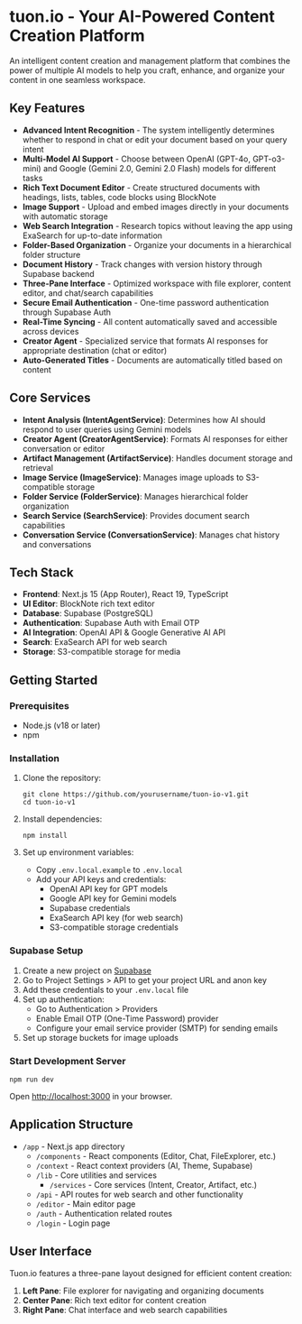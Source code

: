 # tuon.io - Your AI-Powered Content Creation Platform

An intelligent content creation and management platform that combines the power of multiple AI models to help you craft, enhance, and organize your content in one seamless workspace.

## Key Features

- **Advanced Intent Recognition** - The system intelligently determines whether to respond in chat or edit your document based on your query intent
- **Multi-Model AI Support** - Choose between OpenAI (GPT-4o, GPT-o3-mini) and Google (Gemini 2.0, Gemini 2.0 Flash) models for different tasks
- **Rich Text Document Editor** - Create structured documents with headings, lists, tables, code blocks using BlockNote
- **Image Support** - Upload and embed images directly in your documents with automatic storage
- **Web Search Integration** - Research topics without leaving the app using ExaSearch for up-to-date information
- **Folder-Based Organization** - Organize your documents in a hierarchical folder structure
- **Document History** - Track changes with version history through Supabase backend
- **Three-Pane Interface** - Optimized workspace with file explorer, content editor, and chat/search capabilities
- **Secure Email Authentication** - One-time password authentication through Supabase Auth
- **Real-Time Syncing** - All content automatically saved and accessible across devices
- **Creator Agent** - Specialized service that formats AI responses for appropriate destination (chat or editor)
- **Auto-Generated Titles** - Documents are automatically titled based on content

## Core Services

- **Intent Analysis (IntentAgentService)**: Determines how AI should respond to user queries using Gemini models
- **Creator Agent (CreatorAgentService)**: Formats AI responses for either conversation or editor
- **Artifact Management (ArtifactService)**: Handles document storage and retrieval
- **Image Service (ImageService)**: Manages image uploads to S3-compatible storage
- **Folder Service (FolderService)**: Manages hierarchical folder organization
- **Search Service (SearchService)**: Provides document search capabilities
- **Conversation Service (ConversationService)**: Manages chat history and conversations

## Tech Stack

- **Frontend**: Next.js 15 (App Router), React 19, TypeScript
- **UI Editor**: BlockNote rich text editor
- **Database**: Supabase (PostgreSQL)
- **Authentication**: Supabase Auth with Email OTP
- **AI Integration**: OpenAI API & Google Generative AI API
- **Search**: ExaSearch API for web search
- **Storage**: S3-compatible storage for media

## Getting Started

### Prerequisites

- Node.js (v18 or later)
- npm

### Installation

1. Clone the repository:
   ```
   git clone https://github.com/yourusername/tuon-io-v1.git
   cd tuon-io-v1
   ```

2. Install dependencies:
   ```
   npm install
   ```

3. Set up environment variables:
   - Copy `.env.local.example` to `.env.local`
   - Add your API keys and credentials:
     - OpenAI API key for GPT models
     - Google API key for Gemini models
     - Supabase credentials
     - ExaSearch API key (for web search)
     - S3-compatible storage credentials

### Supabase Setup

1. Create a new project on [Supabase](https://supabase.com)
2. Go to Project Settings > API to get your project URL and anon key
3. Add these credentials to your `.env.local` file
4. Set up authentication:
   - Go to Authentication > Providers
   - Enable Email OTP (One-Time Password) provider
   - Configure your email service provider (SMTP) for sending emails
5. Set up storage buckets for image uploads

### Start Development Server

```
npm run dev
```

Open [http://localhost:3000](http://localhost:3000) in your browser.

## Application Structure

- `/app` - Next.js app directory
  - `/components` - React components (Editor, Chat, FileExplorer, etc.)
  - `/context` - React context providers (AI, Theme, Supabase)
  - `/lib` - Core utilities and services
    - `/services` - Core services (Intent, Creator, Artifact, etc.)
  - `/api` - API routes for web search and other functionality
  - `/editor` - Main editor page
  - `/auth` - Authentication related routes
  - `/login` - Login page

## User Interface

Tuon.io features a three-pane layout designed for efficient content creation:

1. **Left Pane**: File explorer for navigating and organizing documents
2. **Center Pane**: Rich text editor for content creation
3. **Right Pane**: Chat interface and web search capabilities